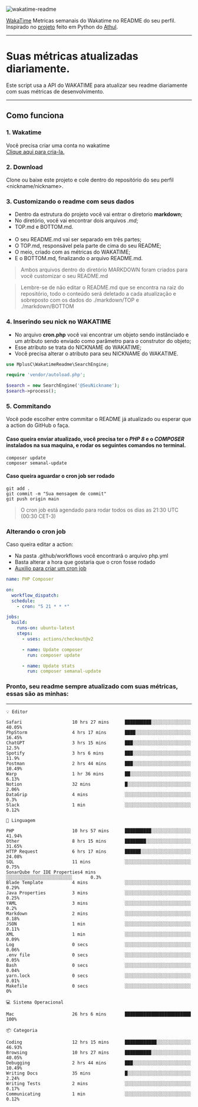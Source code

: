 ![wakatime-readme](https://socialify.git.ci/bymatheus/wakatime-readme/image?description=1&descriptionEditable=M%C3%A9tricas%20semanais%20do%20Wakatime%20no%20seu%20README%20de%20perfil.&font=KoHo&forks=1&language=1&owner=1&pattern=Signal&stargazers=1&theme=Dark)

[WakaTime](https://wakatime.com) Metricas semanais do Wakatime no README do seu perfil. <br>
Inspirado no [projeto](https://github.com/athul/waka-readme) feito em Python do [Athul](https://github.com/athul).
___

# Suas métricas atualizadas diariamente.
Este script usa a API do WAKATIME para atualizar seu readme diariamente com suas métricas de desenvolvimento.

___

## Como funciona

### 1. Wakatime
Você precisa criar uma conta no wakatime <br>
[Clique aqui para cria-la.](https://wakatime.com) 

### 2. Download
Clone ou baixe este projeto e cole dentro do repositório do seu perfil <nickname/nickname>.

### 3. Customizando o readme com seus dados
- Dentro da estrutura do projeto você vai entrar o diretorio **markdown**;  
- No diretório, você vai encontrar dois arquivos *.md*;
- TOP.md e BOTTOM.md.
<br><br>
- O seu README.md vai ser separado em três partes; 
- O TOP.md, responsável pela parte de cima do seu README;
- O meio, criado com as métricas do WAKATIME;
- E o BOTTOM.md, finalizando o arquivo README.md.<br>

> Ambos arquivos dentro do diretório MARKDOWN foram criados para você customizar o seu README.md

> Lembre-se de não editar o README.md que se encontra na raiz do repositório, todo o conteúdo será deletado a cada atualização e sobreposto com os dados do ./markdown/TOP e ./markdown/BOTTOM

### 4. Inserindo seu nick no WAKATIME
- No arquivo **cron.php** você vai encontrar um objeto sendo instânciado e um atributo sendo enviado como parâmetro para o construtor do objeto;
- Esse atributo se trata do NICKNAME do WAKATIME;
- Você precisa alterar o atributo para seu NICKNAME do WAKATIME.

```php
use MplusC\WakatimeReadme\SearchEngine;

require 'vendor/autoload.php';

$search = new SearchEngine('@SeuNickname');
$search->process();
```

### 5. Commitando
Você pode escolher entre commitar o README já atualizado ou esperar que a action do GitHub o faça. <br>

#### Caso queira enviar atualizado, você precisa ter o *PHP 8* e o *COMPOSER* instalados na sua maquina, e rodar os seguintes comandos no terminal.
```composer
composer update
composer semanal-update 
```

#### Caso queira aguardar o cron job ser rodado 
```git 
git add .
git commit -m "Sua mensagem de commit"
git push origin main
```

>O cron job está agendado para rodar todos os dias as 21:30 UTC (00:30 CET-3) 

### Alterando o cron job
Caso queira editar a action:

- Na pasta .github/workflows você encontrará o arquivo php.yml
- Basta alterar a hora que gostaria que o cron fosse rodado
- [Auxilio para criar um cron job](https://crontab.guru)

```yml
name: PHP Composer

on:
  workflow_dispatch:
  schedule:
    - cron: "5 21 * * *"

jobs:
  build:
    runs-on: ubuntu-latest
    steps:
      - uses: actions/checkout@v2

      - name: Update composer
        run: composer update

      - name: Update stats
        run: composer semanal-update
```

### Pronto, seu readme sempre atualizado com suas métricas, essas são as minhas:

___
```text
💡 Editor

Safari                   10 hrs 27 mins      ██████████░░░░░░░░░░░░░░░     40.05%
PhpStorm                 4 hrs 17 mins       ████░░░░░░░░░░░░░░░░░░░░░     16.45%
ChatGPT                  3 hrs 15 mins       ███░░░░░░░░░░░░░░░░░░░░░░      12.5%
Spotify                  3 hrs 6 mins        ███░░░░░░░░░░░░░░░░░░░░░░      11.9%
Postman                  2 hrs 44 mins       ███░░░░░░░░░░░░░░░░░░░░░░     10.49%
Warp                     1 hr 36 mins        ██░░░░░░░░░░░░░░░░░░░░░░░      6.13%
Notion                   32 mins             █░░░░░░░░░░░░░░░░░░░░░░░░      2.06%
DataGrip                 4 mins              ░░░░░░░░░░░░░░░░░░░░░░░░░       0.3%
Slack                    1 min               ░░░░░░░░░░░░░░░░░░░░░░░░░      0.12%
```
```text
💬 Linguagem

PHP                      10 hrs 57 mins      ██████████░░░░░░░░░░░░░░░     41.94%
Other                    8 hrs 15 mins       ████████░░░░░░░░░░░░░░░░░     31.65%
HTTP Request             6 hrs 17 mins       ██████░░░░░░░░░░░░░░░░░░░     24.08%
SQL                      11 mins             ░░░░░░░░░░░░░░░░░░░░░░░░░      0.75%
SonarQube for IDE Properties4 mins              ░░░░░░░░░░░░░░░░░░░░░░░░░       0.3%
Blade Template           4 mins              ░░░░░░░░░░░░░░░░░░░░░░░░░      0.29%
Java Properties          3 mins              ░░░░░░░░░░░░░░░░░░░░░░░░░      0.25%
YAML                     3 mins              ░░░░░░░░░░░░░░░░░░░░░░░░░       0.2%
Markdown                 2 mins              ░░░░░░░░░░░░░░░░░░░░░░░░░      0.18%
JSON                     1 min               ░░░░░░░░░░░░░░░░░░░░░░░░░      0.11%
XML                      1 min               ░░░░░░░░░░░░░░░░░░░░░░░░░      0.09%
Log                      0 secs              ░░░░░░░░░░░░░░░░░░░░░░░░░      0.06%
.env file                0 secs              ░░░░░░░░░░░░░░░░░░░░░░░░░      0.05%
Bash                     0 secs              ░░░░░░░░░░░░░░░░░░░░░░░░░      0.04%
yarn.lock                0 secs              ░░░░░░░░░░░░░░░░░░░░░░░░░      0.01%
Makefile                 0 secs              ░░░░░░░░░░░░░░░░░░░░░░░░░         0%
```
```text
💻 Sistema Operacional

Mac                      26 hrs 6 mins       █████████████████████████       100%
```
```text
📦 Categoria

Coding                   12 hrs 15 mins      ████████████░░░░░░░░░░░░░     46.93%
Browsing                 10 hrs 27 mins      ██████████░░░░░░░░░░░░░░░     40.05%
Debugging                2 hrs 44 mins       ███░░░░░░░░░░░░░░░░░░░░░░     10.49%
Writing Docs             35 mins             █░░░░░░░░░░░░░░░░░░░░░░░░      2.24%
Writing Tests            2 mins              ░░░░░░░░░░░░░░░░░░░░░░░░░      0.17%
Communicating            1 min               ░░░░░░░░░░░░░░░░░░░░░░░░░      0.12%
```
